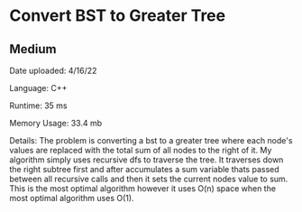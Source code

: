 
# Convert BST to Greater Tree

## Medium

Date uploaded: 4/16/22

Language: C++

Runtime: 35 ms

Memory Usage: 33.4 mb

Details: The problem is converting a bst to a greater tree where each node's values are replaced with the total sum of all nodes to the right of it. My algorithm simply uses recursive dfs to traverse the tree. It traverses down the right subtree first and after accumulates a sum variable thats passed between all recursive calls and then it sets the current nodes value to sum. This is the most optimal algorithm however it uses O(n) space when the most optimal algorithm uses O(1).
